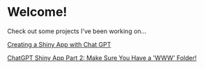 # Welcome!

Check out some projects I've been working on...

[Creating a Shiny App with Chat GPT](pymolshiny1.md)

[ChatGPT Shiny App Part 2: Make Sure You Have a 'WWW' Folder!](pymolshiny2.md)
